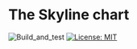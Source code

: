 # The Skyline chart

![Build_and_test](https://github.com/frvidal/workspace-skyline/workflows/Build_and_test/badge.svg)
[![License: MIT](https://img.shields.io/badge/License-MIT-yellow.svg)](https://opensource.org/licenses/MIT)

